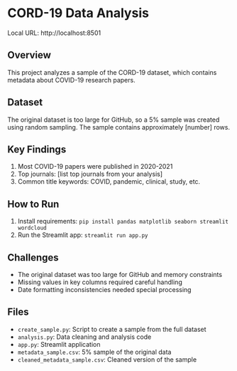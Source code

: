 # CORD-19 Data Analysis
Local URL: http://localhost:8501
## Overview
This project analyzes a sample of the CORD-19 dataset, which contains metadata about COVID-19 research papers.

## Dataset
The original dataset is too large for GitHub, so a 5% sample was created using random sampling. The sample contains approximately [number] rows.

## Key Findings
1. Most COVID-19 papers were published in 2020-2021
2. Top journals: [list top journals from your analysis]
3. Common title keywords: COVID, pandemic, clinical, study, etc.

## How to Run
1. Install requirements: `pip install pandas matplotlib seaborn streamlit wordcloud`
2. Run the Streamlit app: `streamlit run app.py`

## Challenges
- The original dataset was too large for GitHub and memory constraints
- Missing values in key columns required careful handling
- Date formatting inconsistencies needed special processing

## Files
- `create_sample.py`: Script to create a sample from the full dataset
- `analysis.py`: Data cleaning and analysis code
- `app.py`: Streamlit application
- `metadata_sample.csv`: 5% sample of the original data
- `cleaned_metadata_sample.csv`: Cleaned version of the sample